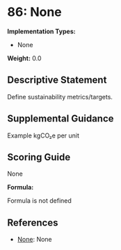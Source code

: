 # 86: None

**Implementation Types:**

- None

**Weight:** 0.0

## Descriptive Statement

Define sustainability metrics/targets.

## Supplemental Guidance

Example kgCO₂e per unit

## Scoring Guide

None

**Formula:**

Formula is not defined

## References

- [None](None): None

